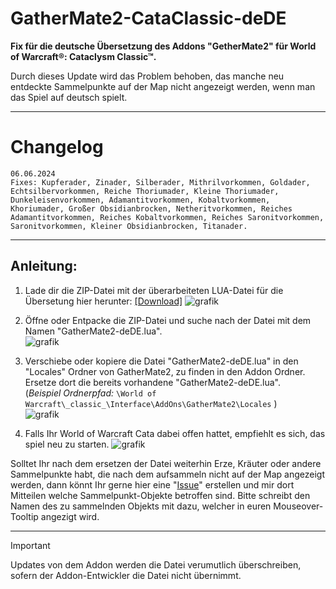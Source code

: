 # GatherMate2-CataClassic-deDE
__Fix für die deutsche Übersetzung des Addons "GetherMate2" für World of Warcraft®: Cataclysm Classic™.__  
  
Durch dieses Update wird das Problem behoben, das manche neu entdeckte Sammelpunkte auf der Map nicht angezeigt werden, wenn man das Spiel auf deutsch spielt.
***
# Changelog
```
06.06.2024
Fixes: Kupferader, Zinader, Silberader, Mithrilvorkommen, Goldader, Echtsilbervorkommen, Reiche Thoriumader, Kleine Thoriumader, Dunkeleisenvorkommen, Adamantitvorkommen, Kobaltvorkommen, Khoriumader, Großer Obsidianbrocken, Netheritvorkommen, Reiches Adamantitvorkommen, Reiches Kobaltvorkommen, Reiches Saronitvorkommen, Saronitvorkommen, Kleiner Obsidianbrocken, Titanader.
```
***
## Anleitung:
1. Lade dir die ZIP-Datei mit der überarbeiteten LUA-Datei für die Übersetung hier herunter: [[Download]](https://github.com/csBlackWolf/GatherMate2-CataClassic-deDE/archive/refs/heads/main.zip)
![grafik](https://github.com/csBlackWolf/GatherMate2-CataClassic-deDE/assets/30509936/7d16f82e-48ff-4a48-a210-ed5ec8c0132d)  
  
2. Öffne oder Entpacke die ZIP-Datei und suche nach der Datei mit dem Namen "GatherMate2-deDE.lua".  
![grafik](https://github.com/csBlackWolf/GatherMate2-CataClassic-deDE/assets/30509936/8ca09075-05ad-46c2-85d0-548440cedc64)  
  
3. Verschiebe oder kopiere die Datei "GatherMate2-deDE.lua" in den "Locales" Ordner von GatherMate2, zu finden in den Addon Ordner. Ersetze dort die bereits vorhandene "GatherMate2-deDE.lua".  
(_Beispiel Ordnerpfad:_ ``` \World of Warcraft\_classic_\Interface\AddOns\GatherMate2\Locales ``` )  
![grafik](https://github.com/csBlackWolf/GatherMate2-CataClassic-deDE/assets/30509936/92b60aac-a3c8-436d-8c5d-287a720b2917)  
  
4. Falls Ihr World of Warcraft Cata dabei offen hattet, empfiehlt es sich, das spiel neu zu starten.
![grafik](https://github.com/csBlackWolf/GatherMate2-CataClassic-deDE/assets/30509936/a554bb97-4834-4f26-ae82-f41fe364e81b)  
  
Solltet Ihr nach dem ersetzen der Datei weiterhin Erze, Kräuter oder andere Sammelpunkte habt, die nach dem aufsammeln nicht auf der Map angezeigt werden, dann könnt Ihr gerne hier eine "[Issue](https://github.com/csBlackWolf/GatherMate2-CataClassic-deDE/issues/new)" erstellen und mir dort Mitteilen welche Sammelpunkt-Objekte betroffen sind. Bitte schreibt den Namen des zu sammelnden Objekts mit dazu, welcher in euren Mouseover-Tooltip angezigt wird.
***  
  
> [!IMPORTANT]
> Updates von dem Addon werden die Datei verumutlich überschreiben, sofern der Addon-Entwickler die Datei nicht übernimmt.
